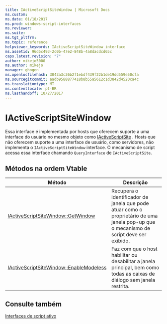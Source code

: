 ```yaml
---
title: IActiveScriptSiteWindow | Microsoft Docs
ms.custom: 
ms.date: 01/18/2017
ms.prod: windows-script-interfaces
ms.reviewer: 
ms.suite: 
ms.tgt_pltfrm: 
ms.topic: reference
helpviewer_keywords: IActiveScriptSiteWindow interface
ms.assetid: 96d5c493-2c0b-47e2-848b-4a8dacdcd65c
caps.latest.revision: "7"
author: mikejo5000
ms.author: mikejo
manager: ghogen
ms.openlocfilehash: 3043a3c36b2f1ebdf439f22b1de19dd559e50cfa
ms.sourcegitcommit: aadb9588877418b8b55a5612c1d3842d4520ca4c
ms.translationtype: MT
ms.contentlocale: pt-BR
ms.lasthandoff: 10/27/2017
---
```

# <a name="iactivescriptsitewindow"></a>IActiveScriptSiteWindow
Essa interface é implementada por hosts que oferecem suporte a uma interface do usuário no mesmo objeto como [IActiveScriptSite](../../winscript/reference/iactivescriptsite.md) . Hosts que não oferecem suporte a uma interface de usuário, como servidores, não implementa o `IActiveScriptSiteWindow` interface. O mecanismo de script acessa essa interface chamando `QueryInterface` de `IActiveScriptSite`.  
  
## <a name="methods-in-vtable-order"></a>Métodos na ordem Vtable  
  
|Método|Descrição|  
|------------|-----------------|  
|[IActiveScriptSiteWindow::GetWindow](../../winscript/reference/iactivescriptsitewindow-getwindow.md)|Recupera o identificador de janela que pode atuar como o proprietário de uma janela pop-up que o mecanismo de script deve ser exibido.|  
|[IActiveScriptSiteWindow::EnableModeless](../../winscript/reference/iactivescriptsitewindow-enablemodeless.md)|Faz com que o host habilitar ou desabilitar a janela principal, bem como todas as caixas de diálogo sem janela restrita.|  
  
## <a name="see-also"></a>Consulte também  
 [Interfaces de script ativo](../../winscript/reference/active-script-interfaces.md)